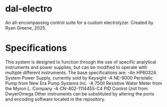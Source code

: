# dal-electro
An all-encompassing control suite for a custom electrolyzer. Created by Ryan Greene, 2025.
# Specifications
This system is designed to function through the use of specific analytical instruments and power supplies, but can be modified to operate with multiple different instruments. The base specifications are:
-An HP6032A System Power Supply, currently sold by Keysight
-A NE-9000 Peristalic Pump from New Era Pump Systems Inc.
-A 750II Resistive Water Meter from the Myron L. Company
-A CN-402-1114455-C4 PID Control Unit from DwyerOmega
Other instruments can be substituted by altering the ports and encoding software located in the repository.
